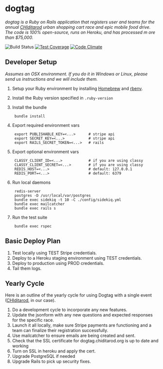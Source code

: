 dogtag
======

*dogtag is a Ruby on Rails application that registers user and teams for the annual [CHIditarod](http://chiditarod.org) urban shopping cart race and epic mobile food drive.  The code is 100% open-source, runs on Heroku, and has processed m ore than $75,000.*

![Build Status](https://travis-ci.org/chiditarod/dogtag.svg?branch=master)
[![Test Coverage](https://codeclimate.com/github/chiditarod/dogtag/badges/coverage.svg)](https://codeclimate.com/github/chiditarod/dogtag/coverage)
[![Code Climate](https://codeclimate.com/github/chiditarod/dogtag.png)](https://codeclimate.com/github/chiditarod/dogtag)

Developer Setup
---------------
*Assumes an OSX environment. If you do it in Windows or Linux, please send us instructions and we will include them.*

1. Setup your Ruby environment by installing [Homebrew](https://github.com/Homebrew/homebrew) and [rbenv](https://github.com/rbenv/rbenv).

1. Install the Ruby version specified in `.ruby-version`

1. Install the bundle

        bundle install

1. Export required environment vars

        export PUBLISHABLE_KEY=<...>      # stripe api
        export SECRET_KEY=<...>           # stripe api
        export RAILS_SECRET_TOKEN=<...>   # rails

1. Export optional environment vars

        CLASSY_CLIENT_ID=<...>            # if you are using classy
        CLASSY_CLIENT_SECRET=<...>        # if you are using classy
        REDIS_HOST=<...>                  # default: 127.0.0.1
        REDIS_PORT=<...>                  # default: 6379


1. Run local daemons

        redis-server
        postgres -D /usr/local/var/postgres
        bundle exec sidekiq -t 10 -C ./config/sidekiq.yml
        bundle exec mailcatcher
        bundle exec rails s

1. Run the test suite

        bundle exec rspec

Basic Deploy Plan
-----------------
1. Test locally using TEST Stripe credentials.
2. Deploy to a Heroku staging environment using TEST credentials.
3. Deploy to production using PROD credentials.
4. Tail them logs.


Yearly Cycle
------------
Here is an outline of the yearly cycle for using Dogtag with a single event ([CHIditarod](http://www.chiditarod.org), in our case).

1. Do a development cycle to incorporate any new features.
1. Update the jsonform with any new questions and expected responses for the specific race.
1. Launch it all locally, make sure Stripe payments are functioning and a team can finalize their registration successfully.
1. Use mailcatcher to ensure emails are being created and sent.
1. Check that the SSL certificate for dogtag.chiditarod.org is up to date and working
1. Turn on SSL in heroku and apply the cert.
1. Upgrade PostgreSQL if needed
1. Upgrade Rails to pick up security fixes.
